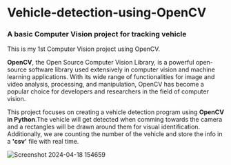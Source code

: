 # Vehicle-detection-using-OpenCV
<h3> A basic Computer Vision project for tracking vehicle </h3>

This is my 1st Computer Vision project using OpenCV.

<b>OpenCV</b>, the Open Source Computer Vision Library, is a powerful open-source software library used extensively in computer vision and machine learning applications. With its wide range of functionalities for image and video analysis, processing, and manipulation, OpenCV has become a popular choice for developers and researchers in the field of computer vision.

This project focuses on creating a vehicle detection program using <b>OpenCV in Python</b>.The vehicle will get detected when comming towards the camera and a rectangles will be drawn around them for visual identification. Additionally, we are counting the number of the vehicle and store the info in a <b>'csv'</b> file with real time.


![Screenshot 2024-04-18 154659](https://github.com/UnpolishedNoob/Vehicle-detection-using-OpenCV/assets/138396097/2885e62b-c4ca-449a-8954-e69be7ca56d2)
